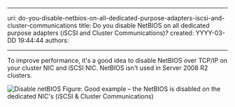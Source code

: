 

---
uri: do-you-disable-netbios-on-all-dedicated-purpose-adapters-iscsi-and-cluster-communications
title: Do you disable NetBIOS on all dedicated purpose adapters (iSCSI and Cluster Communications)?
created: YYYY-03-DD 19:44:44
authors:

---




<span class='intro'> To improve performance, it's a good idea to disable NetBIOS over TCP/IP on your cluster NIC and iSCSI NIC. NetBIOS isn't used in Server 2008 R2 clusters. </span>

<img src="/PublishingImages/disable-netbios.jpg" alt="Disable netBIOS" class="ms-rteCustom-ImageArea" />
<span class="ms-rteCustom-FigureGood">Figure&#58; Good example – the NetBIOS is disabled on the dedicated NIC's (iSCSI &amp; Cluster Communications)</span>


